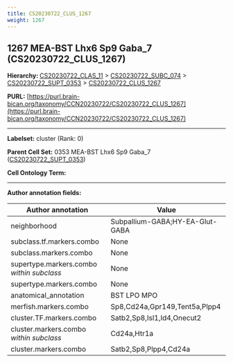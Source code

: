 ```yaml
---
title: CS20230722_CLUS_1267
weight: 1267
---
```

## 1267 MEA-BST Lhx6 Sp9 Gaba_7 (CS20230722_CLUS_1267)
<b>Hierarchy: </b>
[CS20230722_CLAS_11](../CS20230722_CLAS_11) >
[CS20230722_SUBC_074](../CS20230722_SUBC_074) >
[CS20230722_SUPT_0353](../CS20230722_SUPT_0353) >
[CS20230722_CLUS_1267](../CS20230722_CLUS_1267)

**PURL:** [https://purl.brain-bican.org/taxonomy/CCN20230722/CS20230722_CLUS_1267](https://purl.brain-bican.org/taxonomy/CCN20230722/CS20230722_CLUS_1267)

---


**Labelset:** cluster (Rank: 0)

**Parent Cell Set:** 0353 MEA-BST Lhx6 Sp9 Gaba_7 ([CS20230722_SUPT_0353](../CS20230722_SUPT_0353))



**Cell Ontology Term:** 

[MARKER GENES.]: #


---

[TRANSFERRED ANNOTATIONS.]: #


[AUTHOR ANNOTATION FIELDS.]: #


**Author annotation fields:**

| Author annotation | Value |
|-------------------|-------|
|neighborhood|Subpallium-GABA;HY-EA-Glut-GABA|
|subclass.tf.markers.combo|None|
|subclass.markers.combo|None|
|supertype.markers.combo _within subclass_|None|
|supertype.markers.combo|None|
|anatomical_annotation|BST LPO MPO|
|merfish.markers.combo|Sp8,Cd24a,Gpr149,Tent5a,Plpp4|
|cluster.TF.markers.combo|Satb2,Sp8,Isl1,Id4,Onecut2|
|cluster.markers.combo _within subclass_|Cd24a,Htr1a|
|cluster.markers.combo|Satb2,Sp8,Plpp4,Cd24a|
